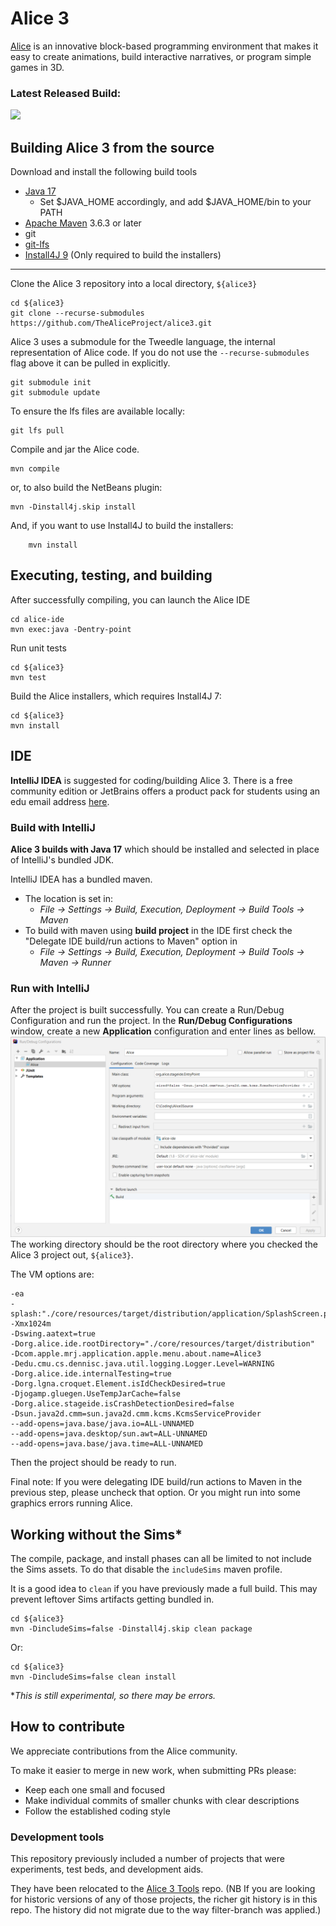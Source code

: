 # Alice 3

[Alice](https://www.alice.org) is an innovative block-based programming environment that makes it easy to create animations, build interactive narratives, or program simple games in 3D.

### Latest Released Build:

[![](https://img.shields.io/badge/3.7-green.svg)](https://www.alice.org/get-alice/alice-3/)

## Building Alice 3 from the source

Download and install the following build tools
* [Java 17](https://www.oracle.com/java/technologies/downloads/#JDK17)
  * Set $JAVA_HOME accordingly, and add $JAVA_HOME/bin to your PATH
* [Apache Maven](https://maven.apache.org/install.html) 3.6.3 or later
* git
* [git-lfs](https://help.github.com/en/articles/installing-git-large-file-storage)
* [Install4J 9](https://www.ej-technologies.com/products/install4j/overview.html) (Only required to build the installers)

---

Clone the Alice 3 repository into a local directory, `${alice3}`

    cd ${alice3}
    git clone --recurse-submodules https://github.com/TheAliceProject/alice3.git
    
Alice 3 uses a submodule for the Tweedle language, the internal representation of Alice code.
If you do not use the `--recurse-submodules` flag above it can be pulled in explicitly.

    git submodule init
    git submodule update

To ensure the lfs files are available locally:

    git lfs pull 

Compile and jar the Alice code.

    mvn compile

or, to also build the NetBeans plugin:

    mvn -Dinstall4j.skip install

And, if you want to use Install4J to build the installers:

        mvn install

## Executing, testing, and building

After successfully compiling, you can launch the Alice IDE

    cd alice-ide
    mvn exec:java -Dentry-point

Run unit tests

    cd ${alice3}
    mvn test

Build the Alice installers, which  requires Install4J 7:

    cd ${alice3}
    mvn install

## IDE
**IntelliJ IDEA** is suggested for coding/building Alice 3. There is a free community edition
or JetBrains offers a product pack for students using an edu email address [here](https://www.jetbrains.com/community/education/#students
).

### Build with IntelliJ

**Alice 3 builds with Java 17** which should be installed and selected in place of IntelliJ's bundled JDK.

IntelliJ IDEA has a bundled maven.
* The location is set in:
  * *File -> Settings -> Build, Execution, Deployment -> Build Tools -> Maven*
* To build with maven using **build project** in the IDE first check the "Delegate IDE build/run actions to Maven" option in
  * *File -> Settings -> Build, Execution, Deployment -> Build Tools -> Maven -> Runner*

### Run with IntelliJ
After the project is built successfully. You can create a Run/Debug Configuration and run the project.
In the **Run/Debug Configurations** window, create a new **Application** configuration and enter lines as bellow.
![New Application Configuration](docs/images/IDELaunchAlice.png)
The working directory should be the root directory where you checked the Alice 3 project out, `${alice3}`.

The VM options are:

    -ea
    -splash:"./core/resources/target/distribution/application/SplashScreen.png"
    -Xmx1024m
    -Dswing.aatext=true
    -Dorg.alice.ide.rootDirectory="./core/resources/target/distribution"
    -Dcom.apple.mrj.application.apple.menu.about.name=Alice3
    -Dedu.cmu.cs.dennisc.java.util.logging.Logger.Level=WARNING
    -Dorg.alice.ide.internalTesting=true
    -Dorg.lgna.croquet.Element.isIdCheckDesired=true
    -Djogamp.gluegen.UseTempJarCache=false
    -Dorg.alice.stageide.isCrashDetectionDesired=false
    -Dsun.java2d.cmm=sun.java2d.cmm.kcms.KcmsServiceProvider
    --add-opens=java.base/java.io=ALL-UNNAMED
    --add-opens=java.desktop/sun.awt=ALL-UNNAMED
    --add-opens=java.base/java.time=ALL-UNNAMED

Then the project should be ready to run.

Final note: If you were delegating IDE build/run actions to Maven in the previous step, please uncheck that option. Or you might run into some graphics errors running Alice.

## Working without the Sims*

The compile, package, and install phases can all be limited to not include the Sims assets.
To do that disable the `includeSims` maven profile.

It is a good idea to `clean` if you have previously made a full build.
This may prevent leftover Sims artifacts getting bundled in.

    cd ${alice3}
    mvn -DincludeSims=false -Dinstall4j.skip clean package
Or:

    cd ${alice3}
    mvn -DincludeSims=false clean install


**This is still experimental, so there may be errors.*

## How to contribute

We appreciate contributions from the Alice community.

To make it easier to merge in new work, when submitting PRs please:
* Keep each one small and focused
* Make individual commits of smaller chunks with clear descriptions
* Follow the established coding style

### Development tools

This repository previously included a number of projects that were experiments, test beds, and development aids.

They have been relocated to the [Alice 3 Tools](https://github.com/TheAliceProject/alice3-tools) repo.
(NB If you are looking for historic versions of any of those projects, the richer git history is in this repo. The history did not migrate due to the way filter-branch was applied.)
